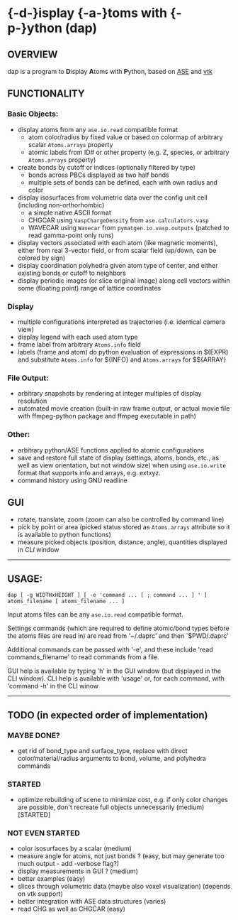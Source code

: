 # {-**d**-}isplay {-**a**-}toms with {-**p**-}ython (dap)

## OVERVIEW

dap is a program to **D**isplay **A**toms with **P**ython, based on [ASE](https://wiki.fysik.dtu.dk/ase) and [vtk](https://pypi.org/project/vtk)

## FUNCTIONALITY

### Basic Objects:
  - display atoms from any `ase.io.read` compatible format
    - atom color/radius by fixed value or based on colormap of arbitrary scalar `Atoms.arrays` property
    - atomic labels from ID# or other property (e.g. Z, species, or arbitrary `Atoms.arrays` property)
  - create bonds by cutoff or indices (optionally filtered by type)
    - bonds across PBCs displayed as two half bonds
    - multiple sets of bonds can be defined, each with own radius and color
  - display isosurfaces from volumetric data over the config unit cell (including non-orthorhombic)
    - a simple native ASCII format
    - CHGCAR using `VaspChargeDensity` from `ase.calculators.vasp `
    - WAVECAR using `Wavecar` from `pymatgen.io.vasp.outputs` (patched to read gamma-point only runs)
  - display vectors associated with each atom (like magnetic moments), either from real 3-vector field, or from scalar field (up/down, can be colored by sign)
  - display coordination polyhedra given atom type of center, and either existing bonds or cutoff to neighbors
  - display periodic images (or slice original image) along cell vectors within some (floating point) range of lattice coordinates

### Display
  - multiple configurations interpreted as trajectories (i.e. identical camera view)
  - display legend with each used atom type
  - frame label from arbitrary `Atoms.info` field
  - labels (frame and atom) do python evaluation of expressions in $(EXPR) and substitute `Atoms.info` for ${INFO} and `Atoms.arrays` for $${ARRAY}

### File Output:
  - arbitrary snapshots by rendering at integer multiples of display resolution
  - automated movie creation (built-in raw frame output, or actual movie file with ffmpeg-python package and ffmpeg executable in path)

### Other:
  - arbitrary python/ASE functions applied to atomic configurations
  - save and restore full state of display (settings, atoms, bonds, etc., as well as view orientation, but not window size) 
    when using `ase.io.write` format that supports info and arrays, e.g. extxyz.
  - command history using GNU readline 

## GUI
  - rotate, translate, zoom (zoom can also be controlled by command line)
  - pick by point or area (picked status stored as `Atoms.arrays` attribute so it is available to python functions)
  - measure picked objects (position, distance, angle), quantities displayed in _CLI_ window

----------------------------------------------------------------------------------------------------

## USAGE:
```
dap [ -g WIDTHxHEIGHT ] [ -e 'command ... [ ; command ... ] ' ] atoms_filename [ atoms_filename ... ]
```
Input atoms files can be any `ase.io.read` compatible format.

Settings commands (which are required to define atomic/bond types before the atoms files are read in) 
are read from '~/.daprc' and then `$PWD/.daprc'

Additional commands can be passed with '-e', and these include 'read commands\_filename' to read 
commands from a file.

GUI help is available by typing 'h' in the GUI window (but displayed in the CLI window).
CLI help is available with 'usage' or, for each command, with 'command -h' in the CLI winow

----------------------------------------------------------------------------------------------------

## TODO (in expected order of implementation)
###    MAYBE DONE?
  - get rid of bond\_type and surface\_type, replace with direct color/material/radius arguments to bond, volume, and polyhedra commands

###    STARTED
  - optimize rebuilding of scene to minimize cost, e.g. if only color changes are possible, don't recreate full objects unnecessarily (medium) [STARTED]

###    NOT EVEN STARTED
  - color isosurfaces by a scalar (medium)
  - measure angle for atoms, not just bonds ? (easy, but may generate too much output - add -verbose flag?)
  - display measurements in GUI ? (medium)
  - better examples (easy)
  - slices through volumetric data (maybe also voxel visualization) (depends on vtk support)
  - better integration with ASE data structures (varies)
  - read CHG as well as CHGCAR (easy)

